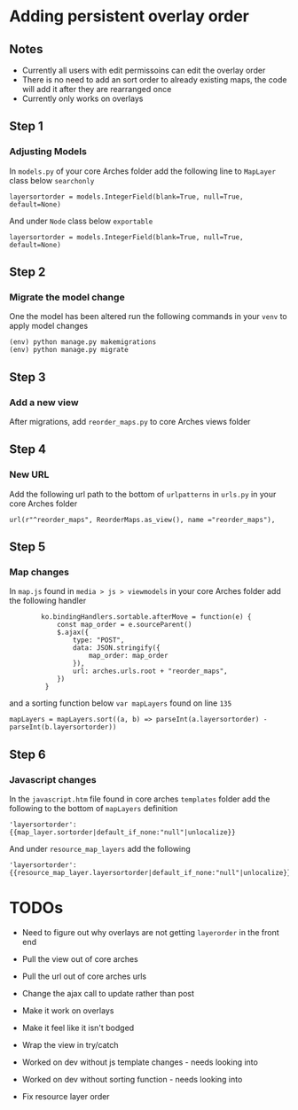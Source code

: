 # Adding persistent overlay order

## Notes

- Currently all users with edit permissoins can edit the overlay order
- There is no need to add an sort order to already existing maps, the code will add it after they are rearranged once
- Currently only works on overlays

## Step 1
### Adjusting Models

In `models.py` of your core Arches folder add the following line to `MapLayer` class below `searchonly`
```
layersortorder = models.IntegerField(blank=True, null=True, default=None)
```

And under `Node` class below `exportable`
```
layersortorder = models.IntegerField(blank=True, null=True, default=None)
```


## Step 2
### Migrate the model change

One the model has been altered run the following commands in your `venv` to apply model changes

```
(env) python manage.py makemigrations
(env) python manage.py migrate
```


## Step 3
### Add a new view

After migrations, add `reorder_maps.py` to core Arches views folder


## Step 4
### New URL

Add the following url path to the bottom of `urlpatterns` in `urls.py` in your core Arches folder
```
url(r"^reorder_maps", ReorderMaps.as_view(), name ="reorder_maps"),
```


## Step 5
### Map changes

In `map.js` found in `media > js > viewmodels` in your core Arches folder add the following handler
```
        ko.bindingHandlers.sortable.afterMove = function(e) {
            const map_order = e.sourceParent()
            $.ajax({
                type: "POST",
                data: JSON.stringify({
                    map_order: map_order
                }),
                url: arches.urls.root + "reorder_maps",
            })
         }
```

and a sorting function below `var mapLayers` found on line `135`
```
mapLayers = mapLayers.sort((a, b) => parseInt(a.layersortorder) - parseInt(b.layersortorder))
```


## Step 6
### Javascript changes

In the  `javascript.htm` file found in core arches `templates` folder add the following to the bottom of `mapLayers` definition
```
'layersortorder': {{map_layer.sortorder|default_if_none:"null"|unlocalize}}
```

And under `resource_map_layers` add the following 

```
'layersortorder': {{resource_map_layer.layersortorder|default_if_none:"null"|unlocalize}}
```

# TODOs
- Need to figure out why overlays are not getting `layerorder` in the front end 


- Pull the view out of core arches
- Pull the url out of core arches urls
- Change the ajax call to update rather than post
- Make it work on overlays
- Make it feel like it isn't bodged 
- Wrap the view in try/catch
- Worked on dev without js template changes - needs looking into
- Worked on dev without sorting function - needs looking into
- Fix resource layer order
